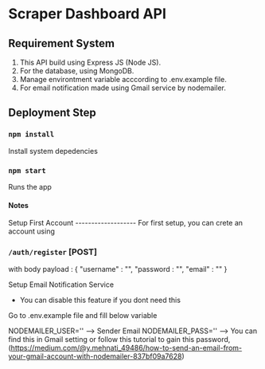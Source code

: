 <!-- @format -->

# Scraper Dashboard API

## Requirement System

1. This API build using Express JS (Node JS).
2. For the database, using MongoDB.
3. Manage environtment variable acccording to .env.example file.
4. For email notification made using Gmail service by nodemailer.

## Deployment Step

### `npm install`

Install system depedencies

### `npm start`

Runs the app

#### Notes

Setup First Account -------------------
For first setup, you can crete an account using

### `/auth/register` [POST]

with body payload :
{
"username" : "",
"password : "",
"email" : ""
}

Setup Email Notification Service

- You can disable this feature if you dont need this

Go to .env.example file and fill below variable

NODEMAILER_USER='' --> Sender Email
NODEMAILER_PASS='' --> You can find this in Gmail setting or follow this tutorial to gain this password, (https://medium.com/@y.mehnati_49486/how-to-send-an-email-from-your-gmail-account-with-nodemailer-837bf09a7628)
